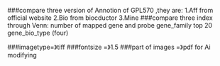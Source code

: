 ###compare three version of Annotion of GPL570 ,they are:
1.Aff from official website
2.Bio from biocductor
3.Mine
###compare three index through Venn:
number of mapped gene and probe 
gene_family top 20
gene_bio_type (four)

###imagetype=》tiff
###fontsize =》1.5
###part of images =》pdf for Ai modifying
